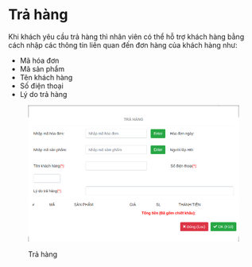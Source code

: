 # Trả hàng

Khi khách yêu cầu trả hàng thì nhân viên có thể hỗ trợ khách hàng bằng cách nhập các thông tin liên quan đến đơn hàng của khách hàng như:

* Mã hóa đơn
* Mã sản phẩm
* Tên khách hàng
* Số điện thoại
* Lý do trả hàng

<figure><img src="../.gitbook/assets/Screenshot from 2024-12-18 16-34-56.png" alt=""><figcaption><p>Trả hàng</p></figcaption></figure>
